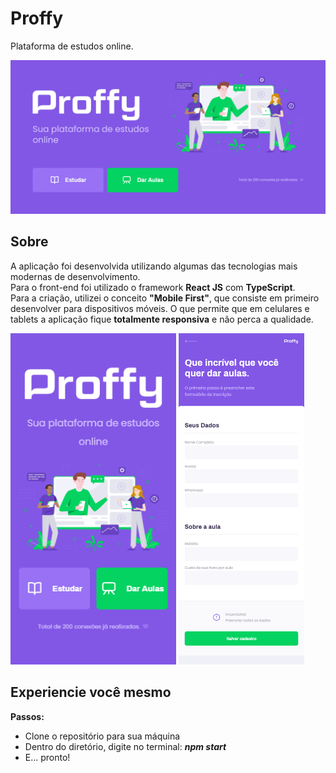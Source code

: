 # Proffy
Plataforma de estudos online.

<img src="./proffy-1.png" alt="Image project" />

## Sobre
A aplicação foi desenvolvida utilizando algumas das tecnologias mais modernas de desenvolvimento.
<br />
Para o front-end foi utilizado o framework **React JS** com **TypeScript**.
<br />
Para a criação, utilizei o conceito **"Mobile First"**, que consiste em primeiro desenvolver para dispositivos móveis. O que permite que em celulares e tablets a aplicação fique **totalmente responsiva** e não perca a qualidade.

<img src="./proffy-mobile.png" height="530px" width="auto" /> <img src="./proffy-mobile-1.png" height="530px" width="auto" />

## Experiencie você mesmo

**Passos:**
<br />
* Clone o repositório para sua máquina
* Dentro do diretório, digite no terminal: ***npm start***
* E... pronto!
